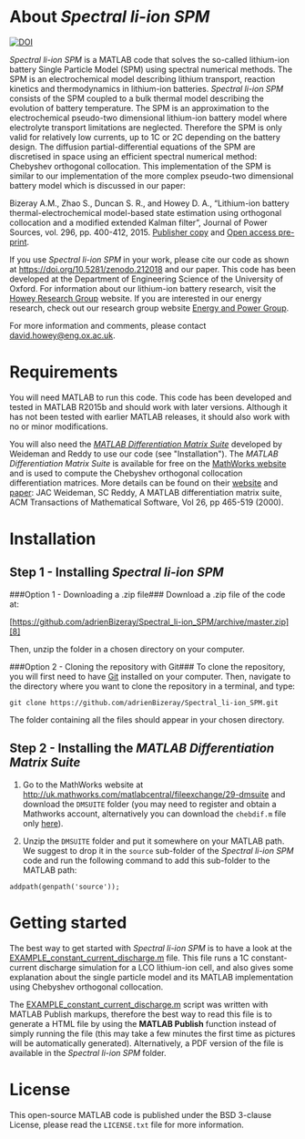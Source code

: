 About _Spectral li-ion SPM_
===========================

<a href="https://doi.org/10.5281/zenodo.212018"><img src="https://zenodo.org/badge/DOI/10.5281/zenodo.212018.svg" alt="DOI"></a>

_Spectral li-ion SPM_ is a MATLAB code that solves the so-called 
lithium-ion battery Single Particle Model (SPM) using spectral numerical 
methods.
The SPM is an electrochemical model describing lithium transport, reaction 
kinetics and thermodynamics in lithium-ion batteries. 
_Spectral li-ion SPM_ consists of the SPM coupled to a bulk thermal model 
describing the evolution of battery temperature. 
The SPM is an approximation to the electrochemical pseudo-two dimensional 
lithium-ion battery model where electrolyte transport limitations are 
neglected. 
Therefore the SPM is only valid for relatively low currents, up to 1C or 2C 
depending on the battery design.
The diffusion partial-differential equations of the SPM are discretised in 
space using an efficient spectral numerical method: Chebyshev orthogonal 
collocation. 
This implementation of the SPM is similar to our implementation of the more 
complex pseudo-two dimensional battery model which is discussed in our 
paper:

Bizeray A.M., Zhao S., Duncan S. R., and Howey D. A., 
“Lithium-ion battery thermal-electrochemical model-based state 
estimation using orthogonal collocation and a modified extended Kalman 
filter”, Journal of Power Sources, vol. 296, pp. 400-412, 2015. 
[Publisher copy][6] and [Open access pre-print][7].

If you use _Spectral li-ion SPM_ in your work, please cite our code as shown at https://doi.org/10.5281/zenodo.212018 and our paper.
This code has been developed at the Department of Engineering Science of 
the University of Oxford. 
For information about our lithium-ion battery research, 
visit the [Howey Research Group][2] website.
If you are interested in our energy research, 
check out our research group website [Energy and Power Group][1]. 

For more information and comments, please contact 
[david.howey@eng.ox.ac.uk][5].

Requirements
============
You will need MATLAB to run this code. This code has been developed and 
tested in MATLAB R2015b and should work with later versions. 
Although it has not been tested with earlier MATLAB releases, it should 
also work with no or minor modifications.

You will also need the [_MATLAB Differentiation Matrix Suite_][4] developed 
by Weideman and Reddy to use our code (see "Installation"). The _MATLAB 
Differentiation Matrix Suite_ is available for free on the 
[MathWorks website][3] and is used to compute the Chebyshev orthogonal 
collocation differentiation matrices.
More details can be found on their [website][4] and [paper][10]: 
JAC Weideman, SC Reddy, A MATLAB differentiation matrix suite, 
ACM Transactions of Mathematical Software, 
Vol 26, pp 465-519 (2000).
 
Installation
============
## Step 1 - Installing _Spectral li-ion SPM_ ##
###Option 1 - Downloading a .zip file###
Download a .zip file of the code at:

[https://github.com/adrienBizeray/Spectral_li-ion_SPM/archive/master.zip][8]

Then, unzip the folder in a chosen directory on your computer.

###Option 2 - Cloning the repository with Git###
To clone the repository, you will first need to have [Git][9] installed on 
your computer. Then, navigate to the directory where you want to clone the 
repository in a terminal, and type:
```
git clone https://github.com/adrienBizeray/Spectral_li-ion_SPM.git
```
The folder containing all the files should appear in your chosen directory.

## Step 2 - Installing the _MATLAB Differentiation Matrix Suite_ ##
1. Go to the MathWorks website at 
http://uk.mathworks.com/matlabcentral/fileexchange/29-dmsuite 
and download the `DMSUITE` folder 
(you may need to register and obtain a Mathworks account,
alternatively you can download the `chebdif.m` file only [here][4]).

2. Unzip the `DMSUITE` folder and put it somewhere on your MATLAB path. 
We suggest to drop it in the `source` sub-folder of the 
_Spectral li-ion SPM_ code and run the following command to add this 
sub-folder to the MATLAB path:
```
addpath(genpath('source'));
```

Getting started
===============
The best way to get started with _Spectral li-ion SPM_ is to have a look at
the [EXAMPLE_constant_current_discharge.m](EXAMPLE_constant_current_discharge.m) file. 
This file runs a 1C constant-current discharge simulation for a LCO 
lithium-ion cell, and also gives some explanation about the single particle
model and its MATLAB implementation using Chebyshev orthogonal collocation.

The [EXAMPLE_constant_current_discharge.m](EXAMPLE_constant_current_discharge.m) 
script was written with MATLAB Publish markups, therefore the best way to 
read this file is to generate a HTML file by using the **MATLAB Publish** 
function instead of simply running the file (this may take a few minutes 
the first time as pictures will be automatically generated).
Alternatively, a PDF version of the file is available in the 
_Spectral li-ion SPM_ folder.

License
=======

This open-source MATLAB code is published under the BSD 3-clause License,
please read the `LICENSE.txt` file for more information.

[1]: http://epg.eng.ox.ac.uk/
[2]: http://users.ox.ac.uk/~engs1053/
[3]: http://uk.mathworks.com/matlabcentral/fileexchange/29-dmsuite
[4]: http://dip.sun.ac.za/~weideman/research/differ.html
[5]: mailto:david.howey@eng.ox.ac.uk
[6]: http://www.sciencedirect.com/science/article/pii/S0378775315300677
[7]: http://arxiv.org/abs/1506.08689
[8]: https://github.com/adrienBizeray/Spectral_li-ion_SPM/archive/master.zip
[9]: https://git-scm.com/
[10]:http://dl.acm.org/citation.cfm?id=365727
